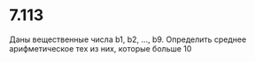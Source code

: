 # 7.113

Даны вещественные числа 
  b1, b2, ..., b9.
Определить среднее арифметическое тех из них, которые больше 10
